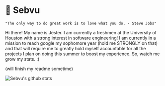 # 💜 Sebvu

`"The only way to do great work is to love what you do. - Steve Jobs"`

Hi there! My name is Jester. I am currently a freshmen at the University of Houston with a strong interest in software engineering!
I am currently in a mission to reach google my sophomore year (hold me STRONGLY on that) and that will require me to greatly hold myself
accountable for all the projects I plan on doing this summer to boost my experience. So, watch me grow my stats. :)

(will finish my readme sometime)

![Sebvu's github stats](https://github-readme-stats.vercel.app/api?username=sebvu&theme=radical&show_icons=true)
